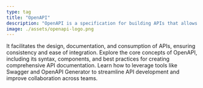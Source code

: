```yaml
---
type: tag
title: "OpenAPI"
description: "OpenAPI is a specification for building APIs that allows developers to describe the structure of their APIs in a machine-readable format."
image: ./assets/openapi-logo.png
---
```


It facilitates the design, documentation, and consumption of APIs, ensuring consistency and ease of integration. Explore the core concepts of OpenAPI, including its syntax, components, and best practices for creating comprehensive API documentation. Learn how to leverage tools like Swagger and OpenAPI Generator to streamline API development and improve collaboration across teams.
